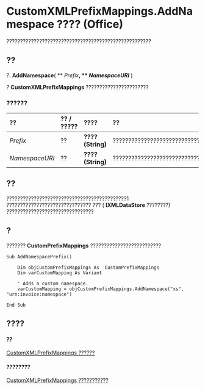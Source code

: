 
# CustomXMLPrefixMappings.AddNamespace ???? (Office)

?????????????????????????????????????????????????????


## ??

 _?_. **AddNamespace**( ** _Prefix_**, ** _NamespaceURI_** )

 _?_ **CustomXMLPrefixMappings** ???????????????????????


### ??????



|**??**|**?? / ?????**|**????**|**??**|
|:-----|:-----|:-----|:-----|
| _Prefix_|??|**???? (String)**|???????????????????????????????????|
| _NamespaceURI_|??|**???? (String)**|???????????????????????????????|

## ??

????????????????????????????????????????????1 ??????????????????????????????? ??? ( **IXMLDataStore** ????????) ????????????????????????????????


## ?

???????  **CustomPrefixMappings** ??????????????????????????


```
Sub AddNamespacePrefix() 
  
    Dim objCustomPrefixMappings As  CustomPrefixMappings 
    Dim varCustomMapping As Variant 
 
    ' Adds a custom namespace. 
    varCustomMapping = objCustomPrefixMappings.AddNamespace("xs", "urn:invoice:namespace")      
 
End Sub
```


## ????


#### ??


[CustomXMLPrefixMappings ??????](7da5e1df-a436-ab54-4ea0-270f3edaf240.md)
#### ????????


[CustomXMLPrefixMappings ???????????](http://msdn.microsoft.com/library/03fb6754-794d-2c9d-5775-8265e3bcb8e9%28Office.15%29.aspx)